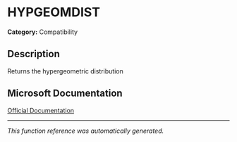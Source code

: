 # HYPGEOMDIST

**Category:** Compatibility

## Description
Returns the hypergeometric distribution

## Microsoft Documentation
[Official Documentation](https://support.microsoft.com//en-us/office/hypgeomdist-function-23e37961-2871-4195-9629-d0b2c108a12e)

---
*This function reference was automatically generated.*

